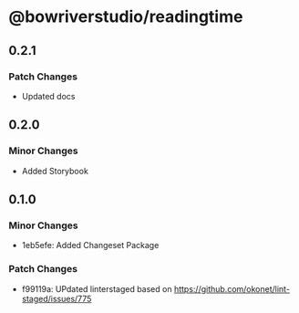 # @bowriverstudio/readingtime

## 0.2.1

### Patch Changes

- Updated docs

## 0.2.0

### Minor Changes

- Added Storybook

## 0.1.0

### Minor Changes

- 1eb5efe: Added Changeset Package

### Patch Changes

- f99119a: UPdated linterstaged based on https://github.com/okonet/lint-staged/issues/775
